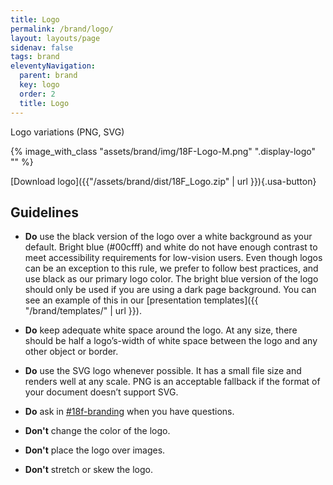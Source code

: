 ```yaml
---
title: Logo
permalink: /brand/logo/
layout: layouts/page
sidenav: false
tags: brand
eleventyNavigation:
  parent: brand
  key: logo
  order: 2
  title: Logo
---
```


Logo variations (PNG, SVG)

{% image_with_class "assets/brand/img/18F-Logo-M.png" ".display-logo" "" %}

[Download logo]({{"/assets/brand/dist/18F_Logo.zip" | url }}){.usa-button}

## Guidelines

*	**Do** use the black version of the logo over a white background as your default. Bright blue (#00cfff) and white do not have enough contrast to meet accessibility requirements for low-vision users. Even though logos can be an exception to this rule, we prefer to follow best practices, and use black as our primary logo color. The bright blue version of the logo should only be used if you are using a dark page background. You can see an example of this in our [presentation templates]({{ "/brand/templates/" | url }}).

*	**Do** keep adequate white space around the logo. At any size, there should be half a logo&rsquo;s-width of white space between the logo and any other object or border.

*	**Do** use the SVG logo whenever possible. It has a small file size and renders well at any scale. PNG is an acceptable fallback if the format of your document doesn&rsquo;t support SVG.

*	**Do** ask in [#18f-branding](https://gsa-tts.slack.com/archives/C04B8KGCZ) when you have questions.

*	**Don't** change the color of the logo.

*	**Don't** place the logo over images.

*	**Don't** stretch or skew the logo.
